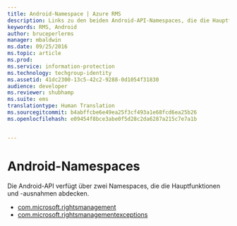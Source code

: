 ```yaml
---
title: Android-Namespace | Azure RMS
description: Links zu den beiden Android-API-Namespaces, die die Hauptfunktionen und -ausnahmen abdecken.
keywords: RMS, Android
author: bruceperlerms
manager: mbaldwin
ms.date: 09/25/2016
ms.topic: article
ms.prod: 
ms.service: information-protection
ms.technology: techgroup-identity
ms.assetid: 41dc2300-13c5-42c2-9288-0d1054f31830
audience: developer
ms.reviewer: shubhamp
ms.suite: ems
translationtype: Human Translation
ms.sourcegitcommit: b4abffcbe6e49ea25f3cf493a1e68fcd6ea25b26
ms.openlocfilehash: e09454f8bce3abe0f5d28c2da6287a215c7e7a1b


---
```



# Android-Namespaces

Die Android-API verfügt über zwei Namespaces, die die Hauptfunktionen und -ausnahmen abdecken.

- [com.microsoft.rightsmanagement](/information-protection/sdk/4.2/api/android/com.microsoft.rightsmanagement)
- [com.microsoft.rightsmanagementexceptions](/information-protection/sdk/4.2/api/android/com.microsoft.rightsmanagement.exceptions)





<!--HONumber=Sep16_HO5-->


